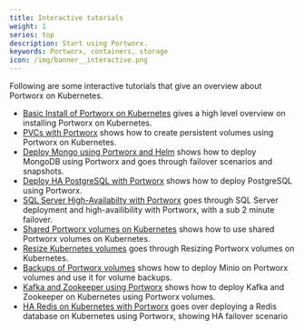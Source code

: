 ```yaml
---
title: Interactive tutorials
weight: 1
series: top
description: Start using Portworx.
keywords: Portworx, containers, storage
icon: /img/banner__interactive.png
---
```


Following are some interactive tutorials that give an overview about Portworx on Kubernetes.

* [Basic Install of Portworx on Kubernetes](https://www.katacoda.com/portworx/scenarios/deploy-px-k8s) gives a high level overview on installing Portworx on Kubernetes.
* [PVCs with Portworx](https://www.katacoda.com/portworx/scenarios/px-k8s-vol-basic) shows how to create persistent volumes using Portworx on Kubernetes.
* [Deploy Mongo using Portworx and Helm](https://www.katacoda.com/portworx/scenarios/px-helm-mongo) shows how to deploy MongoDB using Portworx and goes through failover scenarios and snapshots.
* [Deploy HA PostgreSQL with Portworx](https://www.katacoda.com/portworx/scenarios/px-k8s-postgres-all-in-one) shows how to deploy PostgreSQL using Portworx.
* [SQL Server High-Availabilty with Portworx](https://www.katacoda.com/portworx/scenarios/px-k8s-sql-ha) goes through SQL Server deployment and high-availibility with Portworx, with a sub 2 minute failover.
* [Shared Portworx volumes on Kubernetes](https://www.katacoda.com/portworx/scenarios/px-k8s-vol-shared) shows how to use shared Portworx volumes on Kubernetes.
* [Resize Kubernetes volumes](https://www.katacoda.com/portworx/scenarios/px-k8s-kubectl-resize-volume) goes through Resizing Portworx volumes on Kubernetes.
* [Backups of Portworx volumes](https://www.katacoda.com/portworx/scenarios/px-minio) shows how to deploy Minio on Portworx volumes and use it for volume backups.
* [Kafka and Zookeeper using Portworx](https://www.katacoda.com/portworx/scenarios/px-kafka) shows how to deploy Kafka and Zookeeper on Kubernetes using Portworx volumes.
* [HA Redis on Kubernetes with Portworx](https://www.katacoda.com/portworx/scenarios/px-k8s-redis) goes over deploying a Redis database on Kubernetes using Portworx, showing HA failover scenario